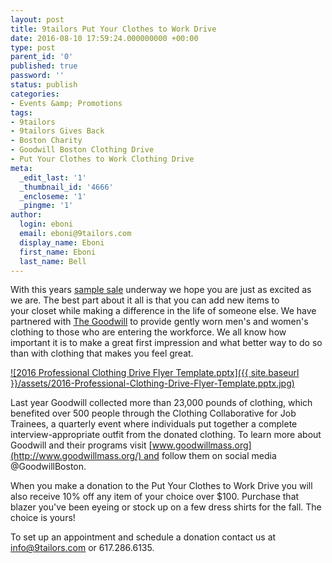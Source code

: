 ```yaml
---
layout: post
title: 9tailors Put Your Clothes to Work Drive
date: 2016-08-10 17:59:24.000000000 +00:00
type: post
parent_id: '0'
published: true
password: ''
status: publish
categories:
- Events &amp; Promotions
tags:
- 9tailors
- 9tailors Gives Back
- Boston Charity
- Goodwill Boston Clothing Drive
- Put Your Clothes to Work Clothing Drive
meta:
  _edit_last: '1'
  _thumbnail_id: '4666'
  _encloseme: '1'
  _pingme: '1'
author:
  login: eboni
  email: eboni@9tailors.com
  display_name: Eboni
  first_name: Eboni
  last_name: Bell
---
```

With this years [sample sale](http://blog.9tailors.com/2016/08/its-time-to-shop-our-biggest-sale-of-the-season/) underway we hope you are just as excited as we are. The best part about it all is that you can add new items to your closet while making a difference in the life of someone else. We have partnered with [The Goodwill](http://www.goodwillmass.org/) to provide gently worn men's and women's clothing to those who are entering the workforce. We all know how important it is to make a great first impression and what better way to do so than with clothing that makes you feel great.

[![2016 Professional Clothing Drive Flyer Template.pptx]({{ site.baseurl }}/assets/2016-Professional-Clothing-Drive-Flyer-Template.pptx.jpg)](http://blog.9tailors.com/uploads/2016/08/2016-Professional-Clothing-Drive-Flyer-Template.pptx.jpg)

Last year Goodwill collected more than 23,000 pounds of clothing, which benefited over 500 people through the Clothing Collaborative for Job Trainees, a quarterly event where individuals put together a complete interview-appropriate outfit from the donated clothing. To learn more about Goodwill and their programs visit [www.goodwillmass.org](http://www.goodwillmass.org/) and follow them on social media @GoodwillBoston.

When you make a donation to the Put Your Clothes to Work Drive you will also receive 10% off any item of your choice over $100. Purchase that blazer you've been eyeing or stock up on a few dress shirts for the fall. The choice is yours!

To set up an appointment and schedule a donation contact us at info@9tailors.com or 617.286.6135.